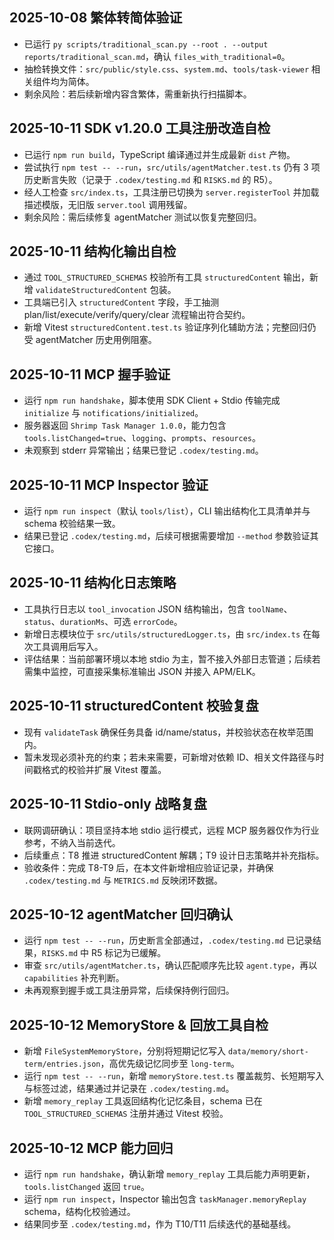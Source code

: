 ## 2025-10-08 繁体转简体验证
- 已运行 `py scripts/traditional_scan.py --root . --output reports/traditional_scan.md`，确认 `files_with_traditional=0`。
- 抽检转换文件：`src/public/style.css`、`system.md`、`tools/task-viewer` 相关组件均为简体。
- 剩余风险：若后续新增内容含繁体，需重新执行扫描脚本。

## 2025-10-11 SDK v1.20.0 工具注册改造自检
- 已运行 `npm run build`，TypeScript 编译通过并生成最新 `dist` 产物。
- 尝试执行 `npm test -- --run`，`src/utils/agentMatcher.test.ts` 仍有 3 项历史断言失败（记录于 `.codex/testing.md` 和 `RISKS.md` 的 R5）。
- 经人工检查 `src/index.ts`，工具注册已切换为 `server.registerTool` 并加载描述模版，无旧版 `server.tool` 调用残留。
- 剩余风险：需后续修复 agentMatcher 测试以恢复完整回归。

## 2025-10-11 结构化输出自检
- 通过 `TOOL_STRUCTURED_SCHEMAS` 校验所有工具 `structuredContent` 输出，新增 `validateStructuredContent` 包装。
- 工具端已引入 `structuredContent` 字段，手工抽测 plan/list/execute/verify/query/clear 流程输出符合契约。
- 新增 Vitest `structuredContent.test.ts` 验证序列化辅助方法；完整回归仍受 agentMatcher 历史用例阻塞。

## 2025-10-11 MCP 握手验证
- 运行 `npm run handshake`，脚本使用 SDK Client + Stdio 传输完成 `initialize` 与 `notifications/initialized`。
- 服务器返回 `Shrimp Task Manager 1.0.0`，能力包含 `tools.listChanged=true`、`logging`、`prompts`、`resources`。
- 未观察到 stderr 异常输出；结果已登记 `.codex/testing.md`。

## 2025-10-11 MCP Inspector 验证
- 运行 `npm run inspect`（默认 `tools/list`），CLI 输出结构化工具清单并与 schema 校验结果一致。
- 结果已登记 `.codex/testing.md`，后续可根据需要增加 `--method` 参数验证其它接口。

## 2025-10-11 结构化日志策略
- 工具执行日志以 `tool_invocation` JSON 结构输出，包含 `toolName`、`status`、`durationMs`、可选 `errorCode`。
- 新增日志模块位于 `src/utils/structuredLogger.ts`，由 `src/index.ts` 在每次工具调用后写入。
- 评估结果：当前部署环境以本地 stdio 为主，暂不接入外部日志管道；后续若需集中监控，可直接采集标准输出 JSON 并接入 APM/ELK。

## 2025-10-11 structuredContent 校验复盘
- 现有 `validateTask` 确保任务具备 id/name/status，并校验状态在枚举范围内。
- 暂未发现必须补充的约束；若未来需要，可新增对依赖 ID、相关文件路径与时间戳格式的校验并扩展 Vitest 覆盖。

## 2025-10-11 Stdio-only 战略复盘
- 联网调研确认：项目坚持本地 stdio 运行模式，远程 MCP 服务器仅作为行业参考，不纳入当前迭代。
- 后续重点：T8 推进 structuredContent 解耦；T9 设计日志策略并补充指标。
- 验收条件：完成 T8-T9 后，在本文件新增相应验证记录，并确保 `.codex/testing.md` 与 `METRICS.md` 反映闭环数据。

## 2025-10-12 agentMatcher 回归确认
- 运行 `npm test -- --run`，历史断言全部通过，`.codex/testing.md` 已记录结果，`RISKS.md` 中 R5 标记为已缓解。
- 审查 `src/utils/agentMatcher.ts`，确认匹配顺序先比较 `agent.type`，再以 `capabilities` 补充判断。
- 未再观察到握手或工具注册异常，后续保持例行回归。

## 2025-10-12 MemoryStore & 回放工具自检
- 新增 `FileSystemMemoryStore`，分别将短期记忆写入 `data/memory/short-term/entries.json`，高优先级记忆同步至 `long-term`。
- 运行 `npm test -- --run`，新增 `memoryStore.test.ts` 覆盖裁剪、长短期写入与标签过滤，结果通过并记录在 `.codex/testing.md`。
- 新增 `memory_replay` 工具返回结构化记忆条目，schema 已在 `TOOL_STRUCTURED_SCHEMAS` 注册并通过 Vitest 校验。

## 2025-10-12 MCP 能力回归
- 运行 `npm run handshake`，确认新增 `memory_replay` 工具后能力声明更新，`tools.listChanged` 返回 `true`。
- 运行 `npm run inspect`，Inspector 输出包含 `taskManager.memoryReplay` schema，结构化校验通过。
- 结果同步至 `.codex/testing.md`，作为 T10/T11 后续迭代的基础基线。

